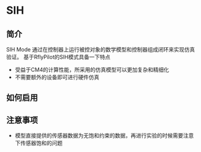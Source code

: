 # SIH
## 简介
SIH Mode 通过在控制器上运行被控对象的数学模型和控制器组成闭环来实现仿真验证。
基于RflyPilot的SIH模式具备一下特点

- 受益于CM4的计算性能，所采用的仿真模型可以更加复杂和精细化
- 不需要额外的设备即可进行硬件仿真
## 如何启用

## 注意事项

- 模型直接提供的传感器数据为无饱和约束的数据，再进行实验的时候需要注意下传感器饱和的问题
